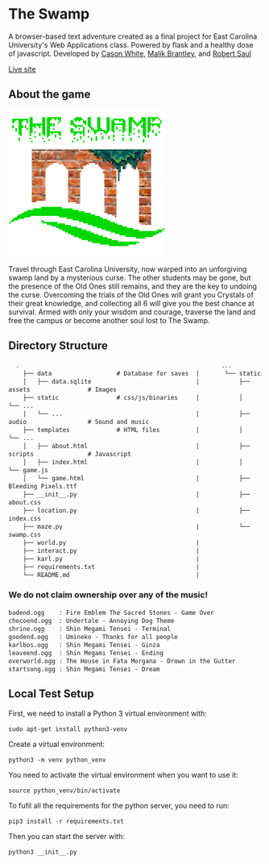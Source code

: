 # The Swamp

A browser-based text adventure created as a final project for East Carolina University's Web Applications class. Powered by flask and a healthy dose of javascript. Developed by [Cason White](https://github.com/whitecas18), [Malik Brantley](https://github.com/brantleym13), and [Robert Saul](https://github.com/rowaul)

[Live site](http://theswamp.life/)

## About the game

![swamp logo](/static/assets/swamplogo.png)

Travel through East Carolina University, now warped into an unforgiving swamp land by a mysterious curse. The other students may be gone, but the presence of the Old Ones still remains, and they are the key to undoing the curse. Overcoming the trials of the Old Ones will grant you Crystals of their great knowledge, and collecting all 6 will give you the best chance at survival. Armed with only your wisdom and courage, traverse the land and free the campus or become another soul lost to The Swamp.

## Directory Structure

```
  .                                                        ...
    ├── data                  # Database for saves  |       └── static
    │   ├── data.sqlite                             |           ├── assets                # Images
    ├── static                # css/js/binaries     |           │   └── ...
    |   └── ...                                     |           ├── audio                 # Sound and music
    ├── templates             # HTML files          |           │   └── ...
    │   ├── about.html                              |           ├── scripts               # Javascript
    │   ├── index.html                              |           │   └── game.js
    │   └── game.html                               |           ├── Bleeding Pixels.ttf
    ├── __init__.py                                 |           ├── about.css
    ├── location.py                                 |           ├── index.css
    ├── maze.py                                     |           └── swamp.css
    ├── world.py                                    |
    ├── interact.py                                 |
    ├── karl.py                                     |
    ├── requirements.txt                            |
    └── README.md                                   |

```

### We do not claim ownership over any of the music!

```
badend.ogg    : Fire Emblem The Sacred Stones - Game Over
chocoend.ogg  : Undertale - Annoying Dog Theme
shrine.ogg    : Shin Megami Tensei - Terminal
goodend.ogg   : Umineko - Thanks for all people
karlbos.ogg   : Shin Megami Tensei - Ginza
leaveend.ogg  : Shin Megami Tensei - Ending
overworld.ogg : The House in Fata Morgana - Drown in the Gutter
startsong.ogg : Shin Megami Tensei - Dream
```

## Local Test Setup

First, we need to install a Python 3 virtual environment with:

```
sudo apt-get install python3-venv
```

Create a virtual environment:

```
python3 -m venv python_venv
```

You need to activate the virtual environment when you want to use it:

```
source python_venv/bin/activate
```

To fufil all the requirements for the python server, you need to run:

```
pip3 install -r requirements.txt
```

Then you can start the server with:

```
python3 __init__.py
```
